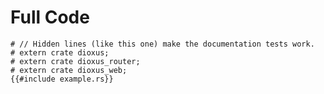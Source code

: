 # Full Code

```rust,no_run
# // Hidden lines (like this one) make the documentation tests work.
# extern crate dioxus;
# extern crate dioxus_router;
# extern crate dioxus_web;
{{#include example.rs}}
```
